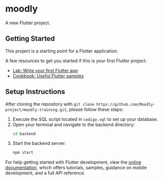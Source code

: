 # moodly

A new Flutter project.

## Getting Started

This project is a starting point for a Flutter application.

A few resources to get you started if this is your first Flutter project:

- [Lab: Write your first Flutter app](https://docs.flutter.dev/get-started/codelab)
- [Cookbook: Useful Flutter samples](https://docs.flutter.dev/cookbook)

## Setup Instructions

After cloning the repository with `git clone https://github.com/Moodly-project/moodly-training.git`, please follow these steps:

1. Execute the SQL script located in `codigo.sql` to set up your database.
2. Open your terminal and navigate to the backend directory:
   ```bash
   cd backend
   ```
3. Start the backend server:
   ```bash
   npm start
   ```

For help getting started with Flutter development, view the
[online documentation](https://docs.flutter.dev/), which offers tutorials,
samples, guidance on mobile development, and a full API reference.
